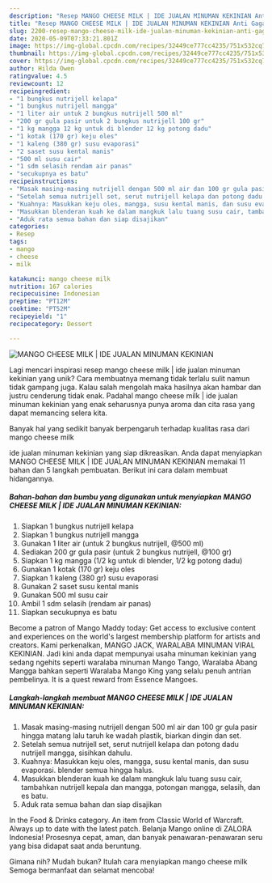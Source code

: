 ```yaml
---
description: "Resep MANGO CHEESE MILK | IDE JUALAN MINUMAN KEKINIAN Anti Gagal"
title: "Resep MANGO CHEESE MILK | IDE JUALAN MINUMAN KEKINIAN Anti Gagal"
slug: 2200-resep-mango-cheese-milk-ide-jualan-minuman-kekinian-anti-gagal
date: 2020-05-09T07:33:21.801Z
image: https://img-global.cpcdn.com/recipes/32449ce777cc4235/751x532cq70/mango-cheese-milk-ide-jualan-minuman-kekinian-foto-resep-utama.jpg
thumbnail: https://img-global.cpcdn.com/recipes/32449ce777cc4235/751x532cq70/mango-cheese-milk-ide-jualan-minuman-kekinian-foto-resep-utama.jpg
cover: https://img-global.cpcdn.com/recipes/32449ce777cc4235/751x532cq70/mango-cheese-milk-ide-jualan-minuman-kekinian-foto-resep-utama.jpg
author: Hilda Owen
ratingvalue: 4.5
reviewcount: 12
recipeingredient:
- "1 bungkus nutrijell kelapa"
- "1 bungkus nutrijell mangga"
- "1 liter air untuk 2 bungkus nutrijell 500 ml"
- "200 gr gula pasir untuk 2 bungkus nutrijell 100 gr"
- "1 kg mangga 12 kg untuk di blender 12 kg potong dadu"
- "1 kotak (170 gr) keju oles"
- "1 kaleng (380 gr) susu evaporasi"
- "2 saset susu kental manis"
- "500 ml susu cair"
- "1 sdm selasih rendam air panas"
- "secukupnya es batu"
recipeinstructions:
- "Masak masing-masing nutrijell dengan 500 ml air dan 100 gr gula pasir hingga matang lalu taruh ke wadah plastik, biarkan dingin dan set."
- "Setelah semua nutrijell set, serut nutrijell kelapa dan potong dadu nutrijell mangga, sisihkan dahulu."
- "Kuahnya: Masukkan keju oles, mangga, susu kental manis, dan susu evaporasi. blender semua hingga halus."
- "Masukkan blenderan kuah ke dalam mangkuk lalu tuang susu cair, tambahkan nutrijell kepala dan mangga, potongan mangga, selasih, dan es batu."
- "Aduk rata semua bahan dan siap disajikan"
categories:
- Resep
tags:
- mango
- cheese
- milk

katakunci: mango cheese milk 
nutrition: 167 calories
recipecuisine: Indonesian
preptime: "PT12M"
cooktime: "PT52M"
recipeyield: "1"
recipecategory: Dessert

---
```



![MANGO CHEESE MILK | IDE JUALAN MINUMAN KEKINIAN](https://img-global.cpcdn.com/recipes/32449ce777cc4235/751x532cq70/mango-cheese-milk-ide-jualan-minuman-kekinian-foto-resep-utama.jpg)

Lagi mencari inspirasi resep mango cheese milk | ide jualan minuman kekinian yang unik? Cara membuatnya memang tidak terlalu sulit namun tidak gampang juga. Kalau salah mengolah maka hasilnya akan hambar dan justru cenderung tidak enak. Padahal mango cheese milk | ide jualan minuman kekinian yang enak seharusnya punya aroma dan cita rasa yang dapat memancing selera kita.

Banyak hal yang sedikit banyak berpengaruh terhadap kualitas rasa dari mango cheese milk 

 ide jualan minuman kekinian yang siap dikreasikan. Anda dapat menyiapkan MANGO CHEESE MILK | IDE JUALAN MINUMAN KEKINIAN memakai 11 bahan dan 5 langkah pembuatan. Berikut ini cara dalam membuat hidangannya.

<!--inarticleads1-->

##### Bahan-bahan dan bumbu yang digunakan untuk menyiapkan MANGO CHEESE MILK | IDE JUALAN MINUMAN KEKINIAN:

1. Siapkan 1 bungkus nutrijell kelapa
1. Siapkan 1 bungkus nutrijell mangga
1. Gunakan 1 liter air (untuk 2 bungkus nutrijell, @500 ml)
1. Sediakan 200 gr gula pasir (untuk 2 bungkus nutrijell, @100 gr)
1. Siapkan 1 kg mangga (1/2 kg untuk di blender, 1/2 kg potong dadu)
1. Gunakan 1 kotak (170 gr) keju oles
1. Siapkan 1 kaleng (380 gr) susu evaporasi
1. Gunakan 2 saset susu kental manis
1. Gunakan 500 ml susu cair
1. Ambil 1 sdm selasih (rendam air panas)
1. Siapkan secukupnya es batu


Become a patron of Mango Maddy today: Get access to exclusive content and experiences on the world&#39;s largest membership platform for artists and creators. Kami perkenalkan, MANGO JACK, WARALABA MINUMAN VIRAL KEKINIAN. Jadi kini anda dapat mempunyai usaha minuman kekinian yang sedang ngehits seperti waralaba minuman Mango Tango, Waralaba Abang Mangga bahkan seperti Waralaba Mango King yang selalu penuh antrian pembelinya. It is a quest reward from Essence Mangoes. 

<!--inarticleads2-->

##### Langkah-langkah membuat MANGO CHEESE MILK | IDE JUALAN MINUMAN KEKINIAN:

1. Masak masing-masing nutrijell dengan 500 ml air dan 100 gr gula pasir hingga matang lalu taruh ke wadah plastik, biarkan dingin dan set.
1. Setelah semua nutrijell set, serut nutrijell kelapa dan potong dadu nutrijell mangga, sisihkan dahulu.
1. Kuahnya: Masukkan keju oles, mangga, susu kental manis, dan susu evaporasi. blender semua hingga halus.
1. Masukkan blenderan kuah ke dalam mangkuk lalu tuang susu cair, tambahkan nutrijell kepala dan mangga, potongan mangga, selasih, dan es batu.
1. Aduk rata semua bahan dan siap disajikan


In the Food &amp; Drinks category. An item from Classic World of Warcraft. Always up to date with the latest patch. Belanja Mango online di ZALORA Indonesia! Prosesnya cepat, aman, dan banyak penawaran-penawaran seru yang bisa didapat saat anda beruntung. 

Gimana nih? Mudah bukan? Itulah cara menyiapkan mango cheese milk  Semoga bermanfaat dan selamat mencoba!
